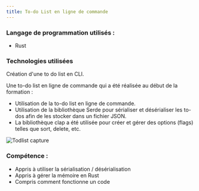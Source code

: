 ```yaml
---
title: To-do List en ligne de commande
---
```




### Langage de programmation utilisés :

- Rust
### Technologies utilisées
Création d'une to do list en CLI.

Une to-do list en ligne de commande qui a été réalisée au début de la formation :

- Utilisation de la to-do list en ligne de commande.
- Utilisation de la bibliothèque Serde pour sérialiser et désérialiser les to-dos afin de les stocker dans un fichier JSON.
- La bibliothèque clap a été utilisée pour créer et gérer des options (flags) telles que sort, delete, etc.


![Todlist capture](/progress_report/todo-list-rust.png)


### Compétence  :
- Appris à utiliser la sérialisation / désérialisation
- Appris à gérer la mémoire en Rust
- Compris comment fonctionne un code